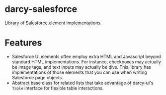 # darcy-salesforce

Library of Salesforce element implementations.

# Features

- Salesforce UI elements often employ extra HTML and Javascript beyond standard HTML implementations. For instance, checkboxes may actually be image tags, and text inputs may actually be divs. This library has implementations of those elements that you can use when writing Salesforce page objects.
- Abstract base class for related lists that take advantage of darcy-ui's `Table` interface for flexible table interactions.
